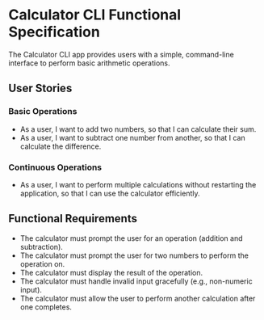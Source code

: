 # Calculator CLI Functional Specification
The Calculator CLI app provides users with a simple, command-line interface to perform basic arithmetic operations.

## User Stories

### Basic Operations
- As a user, I want to add two numbers, so that I can calculate their sum.
- As a user, I want to subtract one number from another, so that I can calculate the difference.

### Continuous Operations
- As a user, I want to perform multiple calculations without restarting the application, so that I can use the calculator efficiently.

## Functional Requirements
- The calculator must prompt the user for an operation (addition and subtraction).
- The calculator must prompt the user for two numbers to perform the operation on.
- The calculator must display the result of the operation.
- The calculator must handle invalid input gracefully (e.g., non-numeric input).
- The calculator must allow the user to perform another calculation after one completes.
